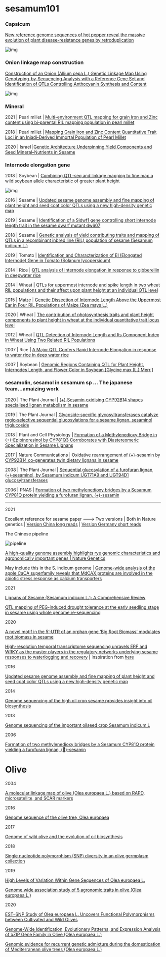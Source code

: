 # sesamum101


### Capsicum


[New reference genome sequences of hot pepper reveal the massive evolution of plant disease-resistance genes by retroduplication](https://genomebiology.biomedcentral.com/articles/10.1186/s13059-017-1341-9)


![img](https://media.springernature.com/full/springer-static/image/art%3A10.1186%2Fs13059-017-1341-9/MediaObjects/13059_2017_1341_Fig1_HTML.gif?as=webp)



### Onion linkage map construction


[Construction of an Onion (Allium cepa L.) Genetic Linkage Map Using Genotyping-by-Sequencing Analysis with a Reference Gene Set and Identification of QTLs Controlling Anthocyanin Synthesis and Content](https://www.mdpi.com/2223-7747/9/5/616/htm)


![img](https://www.mdpi.com/plants/plants-09-00616/article_deploy/html/images/plants-09-00616-g002a.png)

### Mineral 


2021 | Pearl millet | [Multi-environment QTL mapping for grain Iron and Zinc content using bi-parental RIL mapping population in pearl millet](https://www.frontiersin.org/articles/10.3389/fpls.2021.659789/abstract)

2018 | Pearl millet | [Mapping Grain Iron and Zinc Content Quantitative Trait Loci in an Iniadi-Derived Immortal Population of Pearl Millet](https://www.mdpi.com/2073-4425/9/5/248)


2020 | Israel |[Genetic Architecture Underpinning Yield Components and Seed Mineral–Nutrients in Sesame](https://www.mdpi.com/2073-4425/11/10/1221/htm)



### Internode elongation gene


2018 | Soybean | [Combining QTL-seq and linkage mapping to fine map a wild soybean allele characteristic of greater plant height](https://bmcgenomics.biomedcentral.com/articles/10.1186/s12864-018-4582-4)


![img](https://media.springernature.com/full/springer-static/image/art%3A10.1186%2Fs12864-018-4582-4/MediaObjects/12864_2018_4582_Fig1_HTML.gif?as=webp)

2016 | Sesame | [Updated sesame genome assembly and fine mapping of plant height and seed coat color QTLs using a new high-density genetic map](https://bmcgenomics.biomedcentral.com/articles/10.1186/s12864-015-2316-4#Sec8)



2019  | Sesame | [Identification of a Sidwf1 gene controlling short internode length trait in the sesame dwarf mutant dw607](https://link.springer.com/article/10.1007/s00122-019-03441-x)


2018 | Sesame | [Genetic analysis of yield contributing traits and mapping of QTLs in a recombinant inbred line (RIL) population of sesame (Sesamum indicum L.)](http://ejplantbreeding.org/index.php/EJPB/article/view/2592)



2019 | Tomato | [Identification and Characterization of EI (Elongated Internode) Gene in Tomato (Solanum lycopersicum)](https://www.mdpi.com/1422-0067/20/9/2204)

2014 | Rice | [QTL analysis of internode elongation in response to gibberellin in deepwater rice ](https://academic.oup.com/aobpla/article/doi/10.1093/aobpla/plu028/158543)

2014 | Wheat | [QTLs for uppermost internode and spike length in two wheat RIL populations and their affect upon plant height at an individual QTL level](https://link.springer.com/article/10.1007/s10681-014-1156-7#Sec2)



2015 | Maize | [Genetic Dissection of Internode Length Above the Uppermost Ear in Four RIL Populations of Maize (Zea mays L.)](https://academic.oup.com/g3journal/article/5/2/281/6025322?login=true)





2020 | Wheat | [The contribution of photosynthesis traits and plant height components to plant height in wheat at the individual quantitative trait locus level](https://www.nature.com/articles/s41598-020-69138-0)

2012 | Wheat | [QTL Detection of Internode Length and Its Component Index in Wheat Using Two Related RIL Populations](https://link.springer.com/article/10.1556/CRC.2012.0002)



2007 | Rice | [A Major QTL Confers Rapid Internode Elongation in response to water rice in deep water rice](https://www.jstage.jst.go.jp/article/jsbbs/57/4/57_4_305/_pdf)


2007 | Soybean | [Genomic Regions Containing QTL for Plant Height, Internodes Length, and Flower Color in Soybean [Glycine max (L.) Merr.]](https://www.jstor.org/stable/4608808?seq=1#metadata_info_tab_contents)


### sesamolin, sesamol in sesamum sp ... The japanese team...amaizing work



2020 | The Plant Journal | [(+)‐Sesamin‐oxidising CYP92B14 shapes specialised lignan metabolism in sesame](https://onlinelibrary.wiley.com/doi/full/10.1111/tpj.14989)


2019 | The Plant Journal | [Glycoside‐specific glycosyltransferases catalyze regio‐selective sequential glucosylations for a sesame lignan, sesaminol triglucoside](https://onlinelibrary.wiley.com/doi/full/10.1111/tpj.14586)

2018 | Plant and Cell Physiology | [Formation of a Methylenedioxy Bridge in (+)-Epipinoresinol by CYP81Q3 Corroborates with Diastereomeric Specialization in Sesame Lignans](https://academic.oup.com/pcp/article/59/11/2278/5062626?login=true)

2017 | Nature Communications | [Oxidative rearrangement of (+)-sesamin by CYP92B14 co-generates twin dietary lignans in sesame](https://www.nature.com/articles/s41467-017-02053-7)

2008 | The Plant Journal | [Sequential glucosylation of a furofuran lignan, (+)‐sesaminol, by Sesamum indicum UGT71A9 and UGT94D1 glucosyltransferases](https://onlinelibrary.wiley.com/doi/10.1111/j.1365-313X.2008.03428.x?utm_source=TrendMD&utm_medium=cpc&utm_campaign=The_Plant_Journal_TrendMD_0&sid=WOL_tmd1b)


2006 | PNAS | [Formation of two methylenedioxy bridges by a Sesamum CYP81Q protein yielding a furofuran lignan, (+)-sesamin](https://www.pnas.org/content/103/26/10116.short)

-----------------------------------------------------------------------------------------------------------------------------------


2021


 Excellent reference for sesame paper ---> Two versions | Both in Nature genetics | [Version China long reads](https://www.nature.com/articles/s41588-021-00808-z.pdf) | [Version Germany short reads](https://www.nature.com/articles/s41588-021-00807-0.pdf)
 
 
 
 The Chinese pipeline
 
 ![pipeline](https://media.springernature.com/full/springer-static/esm/art%3A10.1038%2Fs41588-021-00808-z/MediaObjects/41588_2021_808_Fig8_ESM.jpg?as=webp)
 
 
 
 
 
 
 
 
 
 
 
 
 
 
 
 
 
 
 
 [A high-quality genome assembly highlights rye genomic characteristics and agronomically important genes | Nature Genetics](https://www.nature.com/articles/s41588-021-00808-z)


May include this in the S. indicum genome | [Genome-wide analysis of the apple CaCA superfamily reveals that MdCAX proteins are involved in the abiotic stress response as calcium transporters](https://link.springer.com/article/10.1186/s12870-021-02866-1)


2021



[Lignans of Sesame (Sesamum indicum L.): A Comprehensive Review](https://www.mdpi.com/1420-3049/26/4/883)


[QTL mapping of PEG-induced drought tolerance at the early seedling stage in sesame using whole genome re-sequencing](https://journals.plos.org/plosone/article?id=10.1371/journal.pone.0247681)

2020 

[A novel motif in the 5’‐UTR of an orphan gene ‘Big Root Biomass’ modulates root biomass in sesame](https://onlinelibrary.wiley.com/doi/abs/10.1111/pbi.13531)

[High-resolution temporal transcriptome sequencing unravels ERF and WRKY as the master players in the regulatory networks underlying sesame responses to waterlogging and recovery](https://www.sciencedirect.com/science/article/pii/S0888754320320206) | Inspiration from [here](http://www.plantcell.org/content/31/5/974)


2016 



[Updated sesame genome assembly and fine mapping of plant height and seed coat color QTLs using a new high-density genetic map](https://bmcgenomics.biomedcentral.com/articles/10.1186/s12864-015-2316-4)


2014 


[Genome sequencing of the high oil crop sesame provides insight into oil biosynthesis](https://genomebiology.biomedcentral.com/articles/10.1186/gb-2014-15-2-r39)


2013 



[Genome sequencing of the important oilseed crop Sesamum indicum L](https://genomebiology.biomedcentral.com/articles/10.1186/gb-2013-14-1-401)


2006


[Formation of two methylenedioxy bridges by a Sesamum CYP81Q protein yielding a furofuran lignan, ()-sesamin](https://www.pnas.org/content/pnas/103/26/10116.full.pdf)

# Olive

2004


[A molecular linkage map of olive (Olea europaea L.) based on RAPD, microsatellite, and SCAR markers](https://cdnsciencepub.com/doi/10.1139/g03-091)

2016 

[Genome sequence of the olive tree, Olea europaea](https://academic.oup.com/gigascience/article/5/1/s13742-016-0134-5/2720990)




2017

[Genome of wild olive and the evolution of oil biosynthesis](https://www.pnas.org/content/114/44/E9413)



2018

[Single nucleotide polymorphism (SNP) diversity in an olive germplasm collection](https://www.actahort.org/books/1199/1199_5.htm)




2019

[High Levels of Variation Within Gene Sequences of Olea europaea L.](https://www.frontiersin.org/articles/10.3389/fpls.2018.01932/full)


[Genome wide association study of 5 agronomic traits in olive (Olea europaea L.)](https://www.nature.com/articles/s41598-019-55338-w)





2020


[EST–SNP Study of Olea europaea L. Uncovers Functional Polymorphisms between Cultivated and Wild Olives](https://www.mdpi.com/2073-4425/11/8/916)




[Genome-Wide Identification, Evolutionary Patterns, and Expression Analysis of bZIP Gene Family in Olive (Olea europaea L.)](https://www.mdpi.com/2073-4425/11/5/510)





[Genomic evidence for recurrent genetic admixture during the domestication of Mediterranean olive trees (Olea europaea L.)](https://bmcbiol.biomedcentral.com/articles/10.1186/s12915-020-00881-6)

